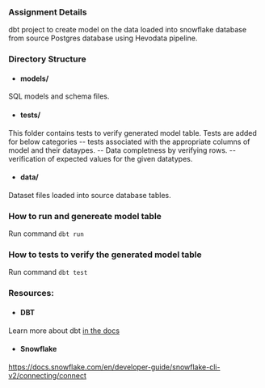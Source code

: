 ### Assignment Details
dbt project to create model on the data loaded into snowflake database from source Postgres database using Hevodata pipeline.

### Directory Structure

- #### models/
SQL models and schema files.

- #### tests/
This folder contains tests to verify generated model table.
Tests are added for below categories
  -- tests associated with the appropriate columns of model and their dataypes.
  -- Data completness by verifying rows.
  -- verification of expected values for the given datatypes.

- #### data/
Dataset files loaded into source database tables.

### How to run and genereate model table
Run command `dbt run`

### How to tests to verify the generated model table
Run command `dbt test`

### Resources:
- #### DBT
Learn more about dbt [in the docs](https://docs.getdbt.com/docs/introduction)
- #### Snowflake
https://docs.snowflake.com/en/developer-guide/snowflake-cli-v2/connecting/connect

